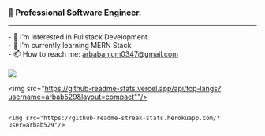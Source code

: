 ### 👋 Professional Software Engineer.
<hr>
- 🔭 I’m interested in Fullstack Development.
<br>
- 🌱 I’m currently learning MERN Stack
<br>
- 📫 How to reach me: <a href="#">arbabanjum0347@gmail.com</a>

<br>
<br>
<img src="https://github-readme-stats.vercel.app/api?username=arbab529&show_icons=true"/>

<img src="https://github-readme-stats.vercel.app/api/top-langs?username=arbab529&layout=compact""/>

                                                                                                 <img src="https://github-readme-streak-stats.herokuapp.com/?user=arbab529"/>

